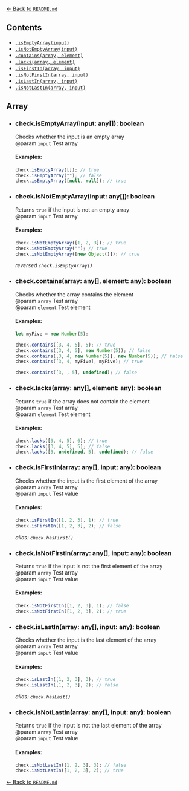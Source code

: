 [← Back to `README.md`](../README.md)

## Contents
- [`.isEmptyArray(input)`](./array.md#checkisemptyarrayinput-any-boolean)
- [`.isNotEmptyArray(input)`](./array.md#checkisnotemptyarrayinput-any-boolean)
- [`.contains(array, element)`](./array.md#checkcontainsarray-any-element-any-boolean)
- [`.lacks(array, element)`](./array.md#checklacksarray-any-element-any-boolean)
- [`.isFirstIn(array, input)`](./array.md#checkisfirstinarray-any-input-any-boolean)
- [`.isNotFirstIn(array, input)`](./array.md#checkisnotfirstinarray-any-input-any-boolean)
- [`.isLastIn(array, input)`](./array.md#checkislastinarray-any-input-any-boolean)
- [`.isNotLastIn(array, input)`](./array.md#checkisnotlastinarray-any-input-any-boolean)

## Array
- ### check.isEmptyArray(input: any[]): boolean
  Checks whether the input is an empty array  
  @param `input` Test array  

  #### Examples:
  ```javascript
  check.isEmptyArray([]); // true
  check.isEmptyArray(""); // false
  check.isEmptyArray([null, null]); // true
  ```

- ### check.isNotEmptyArray(input: any[]): boolean
  Returns `true` if the input is not an empty array  
  @param `input` Test array  

  #### Examples:
  ```javascript
  check.isNotEmptyArray([1, 2, 3]); // true
  check.isNotEmptyArray(""); // true
  check.isNotEmptyArray([new Object()]); // true
  ```

  _reversed `check.isEmptyArray()`_  

- ### check.contains(array: any[], element: any): boolean
  Checks whether the array contains the element  
  @param `array` Test array  
  @param `element` Test element  

  #### Examples:
  ```javascript
  let myFive = new Number(5);

  check.contains([3, 4, 5], 5); // true
  check.contains([3, 4, 5], new Number(5)); // false
  check.contains([3, 4, new Number(5)], new Number(5)); // false
  check.contains([3, 4, myFive], myFive); // true

  check.contains([3, , 5], undefined); // false
  ```

- ### check.lacks(array: any[], element: any): boolean
  Returns `true` if the array does not contain the element  
  @param `array` Test array  
  @param `element` Test element  

  #### Examples:
  ```javascript
  check.lacks([3, 4, 5], 6); // true
  check.lacks([3, 4, 5], 5); // false
  check.lacks([3, undefined, 5], undefined); // false
  ```

- ### check.isFirstIn(array: any[], input: any): boolean
  Checks whether the input is the first element of the array  
  @param `array` Test array  
  @param `input` Test value  

  #### Examples:
  ```javascript
  check.isFirstIn([1, 2, 3], 1); // true
  check.isFirstIn([1, 2, 3], 2); // false
  ```

  _alias: `check.hasFirst()`_  

- ### check.isNotFirstIn(array: any[], input: any): boolean
  Returns `true` if the input is not the first element of the array  
  @param `array` Test array  
  @param `input` Test value  

  #### Examples:
  ```javascript
  check.isNotFirstIn([1, 2, 3], 1); // false
  check.isNotFirstIn([1, 2, 3], 2); // true
  ```

- ### check.isLastIn(array: any[], input: any): boolean
  Checks whether the input is the last element of the array  
  @param `array` Test array  
  @param `input` Test value  

  #### Examples:
  ```javascript
  check.isLastIn([1, 2, 3], 3); // true
  check.isLastIn([1, 2, 3], 2); // false
  ```

  _alias: `check.hasLast()`_  

- ### check.isNotLastIn(array: any[], input: any): boolean
  Returns `true` if the input is not the last element of the array  
  @param `array` Test array  
  @param `input` Test value  

  #### Examples:
  ```javascript
  check.isNotLastIn([1, 2, 3], 3); // false
  check.isNotLastIn([1, 2, 3], 2); // true
  ```

[← Back to `README.md`](../README.md)
